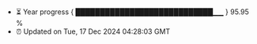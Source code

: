 - ⏳ Year progress { ████████████████████████████▁▁ } 95.95 %
- ⏰ Updated on Tue, 17 Dec 2024 04:28:03 GMT

